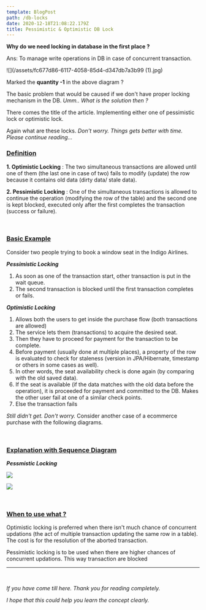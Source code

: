 ```yaml
---
template: BlogPost
path: /db-locks
date: 2020-12-18T21:08:22.179Z
title: Pessimistic & Optimistic DB Lock
---
```

**Why do we need locking in database in the first place ?**

Ans: To manage write operations in DB in case of concurrent transaction.

![](/assets/fc677d86-6117-4058-85d4-d347db7a3b99 (1).jpg)

Marked the **quantity -1** in the above diagram ?

The basic problem that would be caused if we don't have proper locking mechanism in the DB. *Umm.. What is the solution then ?*

There comes the title of the article. Implementing either one of pessimistic lock or optimistic lock.

Again what are these locks. *Don't worry. Things gets better with time. Please continue reading...*



### **<u>Definition</u>**

**1. Optimistic Locking** : The two simultaneous transactions are allowed until one of them (the last one in case of two) fails to modify (update) the row because it contains old data (dirty data/ stale data).

**2. Pessimistic Locking** : One of the simultaneous transactions is allowed to continue the operation (modifying the row of the table) and the second one is kept blocked, executed only after the first completes the transaction (success or failure).

<br>

### <u>Basic Example</u>

Consider two people trying to book a window seat in the Indigo Airlines.

***Pessimistic Locking***

1. As soon as one of the transaction start, other transaction is put in the wait queue.
2. The second transaction is blocked until the first transaction completes or fails.

***Optimistic Locking***

1. Allows both the users to get inside the purchase flow (both transactions are allowed)
2. The service lets them (transactions) to acquire the desired seat.
3. Then they have to proceed for payment for the transaction to be complete. 
4. Before payment (usually done at multiple places), a property of the row is evaluated to check for staleness (version in JPA/Hibernate, timestamp or others in some cases as well). 
5. In other words, the seat availability check is done again (by comparing with the old saved data).
6. If the seat is available (if the data matches with the old data before the operation), it is proceeded for payment and committed to the DB. Makes the other user fail at one of a similar check points.
7. Else the transaction fails

*Still didn't get. Don't worry.*
Consider another case of a ecommerce purchase with the following diagrams.

<br>

### <u>Explanation with Sequence Diagram</u>

***Pessmistic Locking***

![](/assets/2.jpg)

![](/assets/3.jpg)

<br>

### <u>When to use what ?</u>

Optimistic locking is preferred when there isn't much chance of concurrent updations (the act of multiple transaction updating the same row in a table). The cost is for the resolution of the aborted transaction.

Pessimistic locking is to be used when there are higher chances of concurrent updations. This way transaction are blocked

- - -

<br>

*If you have come till here. Thank you for reading completely.*

*I hope that this could help you learn the concept clearly.*
